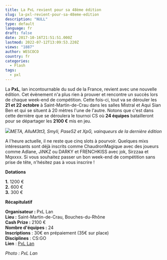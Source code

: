 ```yaml
---
title: La PxL revient pour sa 48ème édition
slug: la-pxl-revient-pour-sa-48eme-edition
description: "NULL"
type: default
language: fr
draft: false
date: 2017-10-16T21:51:51.000Z
lastmod: 2022-07-12T13:09:53.220Z
views: "1887"
author: WESCOCO
country: fr
categories:
  - Flash
tags:
  - pxl
---
```

La **PxL**, lan incontournable du sud de la France, revient avec une nouvelle édition. Cet évènement n'a plus rien à prouver et rencontre un succès lors de chaque week-end de compétition. Cette fois-ci, tout va se dérouler les **21 et 22 octobre** à Saint-Martin-de-Crau dans les salles Mistral et Aqui Sian Ben et qui se situent à 20 mètres l'une de l'autre. Notons que c'est dans cette dernière que se déroulera le tournoi CS où **24 équipes** batailleront pour se départager les **2100 €** mis en jeu.

![](/images/articles/59e4d1f732465/images/7SwiDQwhuFD0QUqUMGZ90AnFe94040zuy4XaYjQF.jpeg)_META, AlluM3tt3, Smyli, Pase52 et XpG, vainqueurs de la dernière édition_

A l'heure actuelle, il ne reste que cinq slots à pourvoir. Quelques mixs intéressants sont déjà inscrits comme ChaudronMagique avec des joueurs comme Adlane, JiNKZ ou DARKY et FRENCHKISS avec jok, Sirzzaa et Mqxxxx. Si vous souhaitez passer un bon week-end de compétition sans prise de tête, n'hésitez pas à vous inscrire !

**Dotations**

**1.** 1200 €  
**2.** 600 €  
**3.** 300 €

**Récapitulatif**

[](http://lanexperience.fr/event/2) **Organisateur :** PxL Lan  
**Lieu :** Saint-Martin-de-Crau, Bouches-du-Rhône  
**Cash Prize :** 2100 €  
**Nombre d'équipes :** 24  
**Inscriptions** : 30€ en prépaiement (35€ sur place)  
**Disciplines** : CS:GO  
**Lien** : [PxL Lan](http://www.pxl-lan.com/les-equipes-participants-a-la-PxL-Lan-48.html)

_Photo : PxL Lan_
